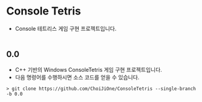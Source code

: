 # Console Tetris
- Console 테트리스 게임 구현 프로젝트입니다.
<br><br>

## 0.0
- C++ 기반의 Windows ConsoleTetris 게임 구현 프로젝트입니다.  
- 다음 명령어를 수행하시면 소스 코드를 얻을 수 있습니다.

```
> git clone https://github.com/ChoiJiOne/ConsoleTetris --single-branch -b 0.0
```
